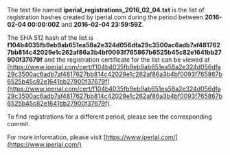 The text file named **iperial_registrations_2016_02_04.txt** is the list of registration hashes created by iperial.com during the period between **2016-02-04 00:00:00Z** and **2016-02-04 23:59:59Z**.

The SHA 512 hash of the list is **f104b4035fb9eb9ab651ea58a2e324d056dfa29c3500ac6adb7af4817627bb814c42029e1c262af86a3b4bf0093f765867b6525b45c82e1641bb27900f37679f** and the registration certificate for the list can be viewed at [https://www.iperial.com/cert/f104b4035fb9eb9ab651ea58a2e324d056dfa29c3500ac6adb7af4817627bb814c42029e1c262af86a3b4bf0093f765867b6525b45c82e1641bb27900f37679f](https://www.iperial.com/cert/f104b4035fb9eb9ab651ea58a2e324d056dfa29c3500ac6adb7af4817627bb814c42029e1c262af86a3b4bf0093f765867b6525b45c82e1641bb27900f37679f).

To find registrations for a different period, please see the corresponding commit.

For more information, please visit [https://www.iperial.com/](https://www.iperial.com/)
